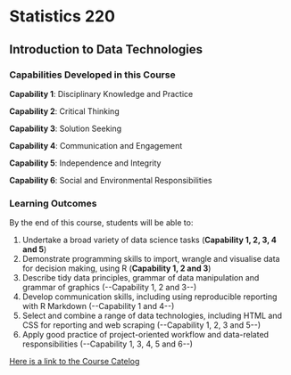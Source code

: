 # Statistics 220
## Introduction to Data Technologies

### Capabilities Developed in this Course
**Capability 1**:	Disciplinary Knowledge and Practice

**Capability 2**:	Critical Thinking

**Capability 3**:	Solution Seeking

**Capability 4**:	Communication and Engagement

**Capability 5**:	Independence and Integrity

**Capability 6**:	Social and Environmental Responsibilities



### Learning Outcomes
By the end of this course, students will be able to:
1. Undertake a broad variety of data science tasks (__Capability 1, 2, 3, 4 and 5__)
2. Demonstrate programming skills to import, wrangle and visualise data for decision making, using R (__Capability 1, 2 and 3__)
3. Describe tidy data principles, grammar of data manipulation and grammar of graphics (--Capability 1, 2 and 3--)
4. Develop communication skills, including using reproducible reporting with R Markdown (--Capability 1 and 4--)
5. Select and combine a range of data technologies, including HTML and CSS for reporting and web scraping (--Capability 1, 2, 3 and 5--)
6. Apply good practice of project-oriented workflow and data-related responsibilities (--Capability 1, 3, 4, 5 and 6--)

[Here is a link to the Course Catelog](https://courseoutline.auckland.ac.nz/dco/course/STATS/220/1233)
